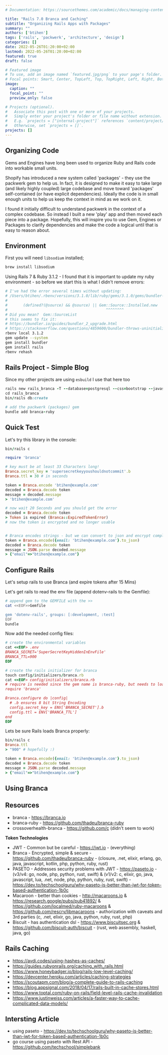 ```yaml
---
# Documentation: https://sourcethemes.com/academic/docs/managing-content/

title: "Rails 7.0 Branca and Caching"
subtitle: "Organizing Rails Apps with Packages"
summary: ""
authors: ['btihen']
tags: ['rails', 'packwerk', 'architecture', 'design']
categories: []
date: 2022-05-26T01:20:00+02:00
lastmod: 2022-05-26T01:20:00+02:00
featured: true
draft: false

# Featured image
# To use, add an image named `featured.jpg/png` to your page's folder.
# Focal points: Smart, Center, TopLeft, Top, TopRight, Left, Right, BottomLeft, Bottom, BottomRight.
image:
  caption: ""
  focal_point: ""
  preview_only: false

# Projects (optional).
#   Associate this post with one or more of your projects.
#   Simply enter your project's folder or file name without extension.
#   E.g. `projects = ["internal-project"]` references `content/project/deep-learning/index.md`.
#   Otherwise, set `projects = []`.
projects: []
---
```


## Organizing Code

Gems and Engines have long been used to organize Ruby and Rails code into workable small units.

Shopify has introduced a new system called 'packages' - they use the packwerk gem to help us.  In fact, it is designed to make it easy to take large (and likely highly coupled) large codebase and move toward 'packages' self-contained (or have explicit dependencies).  Ideally the code is in small enough units to help us keep the context in mind as we work on it.

I found it initially difficult to understand packwerk in the context of a complex codebase.  So instead I built a new 'play' app and then moved each piece into a package.  Hopefully, this will inspire you to use Gem, Engines or Packages to clarify dependencies and make the code a logical until that is easy to reason about.

## Environment

First you will need `libsodium` installed;
```bash
brew install libsodium
```

Using Rails 7 & Ruby 3.1.2 - I found that it is important to update my ruby environment - so before we start this is what I didn't remove errors:

```bash
# I've had the error several times without updating:
# /Users/btihen/.rbenv/versions/3.1.0/lib/ruby/gems/3.1.0/gems/bundler-2.3.8/lib/bundler/rubygems_ext.rb:18:in `source': uninitialized constant Gem::Source (NameError)
#
#       (defined?(@source) && @source) || Gem::Source::Installed.new
#                                            ^^^^^^^^
# Did you mean?  Gem::SourceList
# this seems to fix it:
# https://bundler.io/guides/bundler_2_upgrade.html
# https://stackoverflow.com/questions/4859600/bundler-throws-uninitialized-constant-gemsilentui-nameerror-error-after-upgr
rbenv local 3.1.2
gem update --system
gem install bundler
gem install rails
rbenv rehash
```

## Rails Project - Simple Blog

Since my other projects are using `esbuild` I use that here too

```ruby
rails new rails_branca -T --database=postgresql --css=bootstrap --javascript=esbuild
cd rails_branca
bin/rails db:create

# add the packwerk (packages) gem
bundle add branca-ruby
```

## Quick Test

Let's try this library in the console:
```ruby
bin/rails c

require 'branca'

# key must be at least 33 Characters long!
Branca.secret_key = 'supersecretkeyyoushouldnotcommit'.b
Branca.ttl = 30 # in seconds

token = Branca.encode 'btihen@example.com'
decoded = Branca.decode token
message = decoded.message
> 'btihen@example.com'

# now wait 20 Seconds and you should get the error
decoded = Branca.decode token
> Token is expired (Branca::ExpiredTokenError)
# now the token is encrypted and no longer usable


# Branca encodes strings - but we can convert to json and encrypt complex data
token = Branca.encode({email: 'btihen@example.com'}.to_json)
decoded = Branca.decode token
message = JSON.parse decoded.message
> {"email"=>"btihen@example.com"}
```

## Configure Rails

Let's setup rails to use Branca (and expire tokens after 15 Mins)

Let's get rails to read the env file (append dotenv-rails to the Gemfile):
```bash
# append gem to the GEMFILE with the >>
cat <<EOF>>Gemfile

gem 'dotenv-rails', groups: [:development, :test]
EOF
bundle
```

Now add the needed config files:
```ruby
# create the environmental variables
cat <<EOF> .env
BRANCA_SECRET='SuperSecretKeyHiddenInEnvFile'
BRANCA_TTL=900
EOF

# create the rails initializer for branca
touch config/initializers/branca.rb
cat <<EOF> config/initializers/branca.rb
# require is needed since the gem name is branca-ruby, but needs to load: branca
require 'branca'

Branca.configure do |config|
  # .b ensures 8 bit String Encoding
  config.secret_key = ENV['BRANCA_SECRET'].b
  config.ttl = ENV['BRANCA_TTL']
end
EOF
```

Lets be sure Rails loads Branca properly:
```ruby
bin/rails c
Branca.ttl
> "900" # hopefully :)

token = Branca.encode({email: 'btihen@example.com'}.to_json)
decoded = Branca.decode token
message = JSON.parse decoded.message
> {"email"=>"btihen@example.com"}
```

## Using Branca

## Resources

* branca - https://branca.io
* branca-ruby - https://github.com/thadeu/branca-ruby
* crossoverhealth-branca - https://github.com/c (didn't seem to work)

**Token Technologies**

* JWT - Common but be careful - https://jwt.io - (everything)
* Branca - Encrypted, simple & secure - https://github.com/thadeu/branca-ruby - (closure, .net, elixir, erlang, go, java, javascript, kotlin, php, python, ruby, rust)
* PASETO - Addresses security problems with JWT - https://paseto.io - (v3/v4: go, node, php, python, rust, swift) & (v1/v2: c, elixir, go, java, javascript, lua, .net, node, php, python, ruby, rust, swift) - https://dev.to/techschoolguru/why-paseto-is-better-than-jwt-for-token-based-authentication-1b0c
* Macaroon - better than cookies - http://macaroons.io & https://research.google/pubs/pub41892/ & https://github.com/localmed/ruby-macaroons & https://github.com/rescrv/libmacaroons - authorization with caveats and 3rd parties (c, .net, elixir, go, java, python, ruby, rust, php)
* Biscuit - has authentication dsl - https://www.biscuitsec.org & https://github.com/biscuit-auth/biscuit - (rust, web assembly, haskell, java, go)

## Rails Caching

* https://avdi.codes/using-hashes-as-caches/
* https://guides.rubyonrails.org/caching_with_rails.html
* https://www.honeybadger.io/blog/rails-low-level-caching/
* https://devcenter.heroku.com/articles/caching-strategies
* https://scoutapm.com/blog/a-complete-guide-to-rails-caching
* https://blog.appsignal.com/2018/04/17/rails-built-in-cache-stores.html
* https://www.toptal.com/ruby-on-rails/field-level-rails-cache-invalidation
* https://www.justinweiss.com/articles/a-faster-way-to-cache-complicated-data-models/

## Intersting Article

* using paseto - https://dev.to/techschoolguru/why-paseto-is-better-than-jwt-for-token-based-authentication-1b0c
* go course using paseto with Rest API - https://github.com/techschool/simplebank
